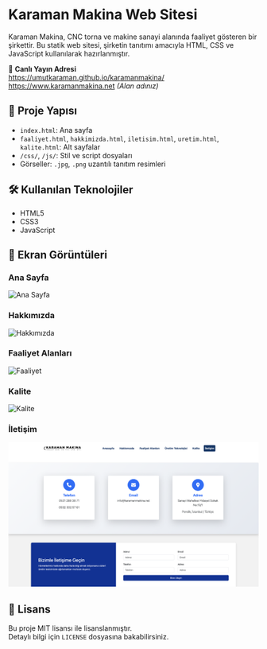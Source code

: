 # Karaman Makina Web Sitesi

Karaman Makina, CNC torna ve makine sanayi alanında faaliyet gösteren bir şirkettir. Bu statik web sitesi, şirketin tanıtımı amacıyla HTML, CSS ve JavaScript kullanılarak hazırlanmıştır.

🔗 **Canlı Yayın Adresi**  
https://umutkaraman.github.io/karamanmakina/  
https://www.karamanmakina.net *(Alan adınız)*

## 📁 Proje Yapısı

- `index.html`: Ana sayfa
- `faaliyet.html`, `hakkimizda.html`, `iletisim.html`, `uretim.html`, `kalite.html`: Alt sayfalar
- `/css/`, `/js/`: Stil ve script dosyaları
- Görseller: `.jpg`, `.png` uzantılı tanıtım resimleri

## 🛠️ Kullanılan Teknolojiler

- HTML5  
- CSS3  
- JavaScript  


## 📸 Ekran Görüntüleri

### Ana Sayfa
![Ana Sayfa](screenshot.png)

### Hakkımızda
![Hakkımızda](screenshot1.png)

### Faaliyet Alanları
![Faaliyet](screenshot2.png)

### Kalite
![Kalite](screenshot3.png)

### İletişim
![İletişim](screenshot4.png)
 

## 📄 Lisans

Bu proje MIT lisansı ile lisanslanmıştır.  
Detaylı bilgi için `LICENSE` dosyasına bakabilirsiniz.

